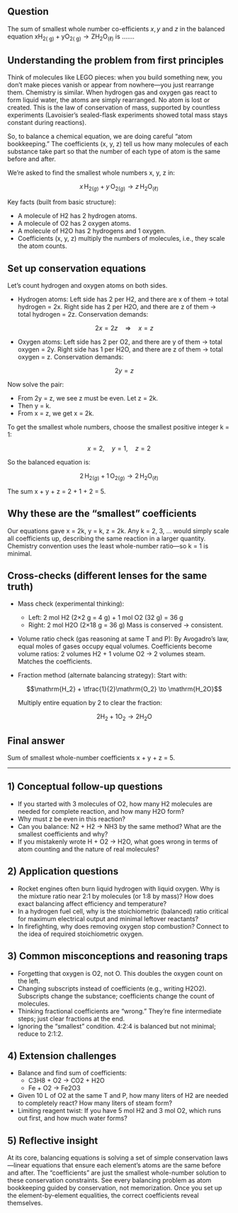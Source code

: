 ## Question
The sum of smallest whole number co-efficients $x, y$ and $z$ in the balanced equation $\mathrm{xH}_{2(\mathrm{~g})}+\mathrm{yO}_{2(\mathrm{~g})} \longrightarrow \mathrm{ZH}_2 \mathrm{O}_{(\ell)}$ is .......

## Understanding the problem from first principles

Think of molecules like LEGO pieces: when you build something new, you don’t make pieces vanish or appear from nowhere—you just rearrange them. Chemistry is similar. When hydrogen gas and oxygen gas react to form liquid water, the atoms are simply rearranged. No atom is lost or created. This is the law of conservation of mass, supported by countless experiments (Lavoisier’s sealed-flask experiments showed total mass stays constant during reactions).

So, to balance a chemical equation, we are doing careful “atom bookkeeping.” The coefficients (x, y, z) tell us how many molecules of each substance take part so that the number of each type of atom is the same before and after.

We’re asked to find the smallest whole numbers x, y, z in:
```math
x\,\mathrm{H}_{2(g)} + y\,\mathrm{O}_{2(g)} \longrightarrow z\,\mathrm{H_2O}_{(\ell)}
```

Key facts (built from basic structure):
- A molecule of H2 has 2 hydrogen atoms.
- A molecule of O2 has 2 oxygen atoms.
- A molecule of H2O has 2 hydrogens and 1 oxygen.
- Coefficients (x, y, z) multiply the numbers of molecules, i.e., they scale the atom counts.

## Set up conservation equations

Let’s count hydrogen and oxygen atoms on both sides.

- Hydrogen atoms:
  Left side has 2 per H2, and there are x of them → total hydrogen = 2x.
  Right side has 2 per H2O, and there are z of them → total hydrogen = 2z.
  Conservation demands:
  ```math
  2x = 2z \quad \Rightarrow \quad x = z
  ```

- Oxygen atoms:
  Left side has 2 per O2, and there are y of them → total oxygen = 2y.
  Right side has 1 per H2O, and there are z of them → total oxygen = z.
  Conservation demands:
  ```math
  2y = z
  ```

Now solve the pair:
- From 2y = z, we see z must be even. Let z = 2k.
- Then y = k.
- From x = z, we get x = 2k.

To get the smallest whole numbers, choose the smallest positive integer k = 1:
```math
x = 2,\quad y = 1,\quad z = 2
```

So the balanced equation is:
```math
2\,\mathrm{H}_{2(g)} + 1\,\mathrm{O}_{2(g)} \longrightarrow 2\,\mathrm{H_2O}_{(\ell)}
```

The sum x + y + z = 2 + 1 + 2 = 5.

## Why these are the “smallest” coefficients

Our equations gave x = 2k, y = k, z = 2k. Any k = 2, 3, … would simply scale all coefficients up, describing the same reaction in a larger quantity. Chemistry convention uses the least whole-number ratio—so k = 1 is minimal.

## Cross-checks (different lenses for the same truth)

- Mass check (experimental thinking):
  - Left: 2 mol H2 (2×2 g = 4 g) + 1 mol O2 (32 g) = 36 g
  - Right: 2 mol H2O (2×18 g = 36 g)
  Mass is conserved → consistent.

- Volume ratio check (gas reasoning at same T and P):
  By Avogadro’s law, equal moles of gases occupy equal volumes. Coefficients become volume ratios:
  2 volumes H2 + 1 volume O2 → 2 volumes steam. Matches the coefficients.

- Fraction method (alternate balancing strategy):
  Start with:
  ```math
  \mathrm{H_2} + \tfrac{1}{2}\mathrm{O_2} \to \mathrm{H_2O}
  ```
  Multiply entire equation by 2 to clear the fraction:
  ```math
  2\mathrm{H_2} + 1\mathrm{O_2} \to 2\mathrm{H_2O}
  ```

## Final answer
Sum of smallest whole-number coefficients x + y + z = 5.

---

## 1) Conceptual follow-up questions

- If you started with 3 molecules of O2, how many H2 molecules are needed for complete reaction, and how many H2O form?
- Why must z be even in this reaction?
- Can you balance: N2 + H2 → NH3 by the same method? What are the smallest coefficients and why?
- If you mistakenly wrote H + O2 → H2O, what goes wrong in terms of atom counting and the nature of real molecules?

## 2) Application questions

- Rocket engines often burn liquid hydrogen with liquid oxygen. Why is the mixture ratio near 2:1 by molecules (or 1:8 by mass)? How does exact balancing affect efficiency and temperature?
- In a hydrogen fuel cell, why is the stoichiometric (balanced) ratio critical for maximum electrical output and minimal leftover reactants?
- In firefighting, why does removing oxygen stop combustion? Connect to the idea of required stoichiometric oxygen.

## 3) Common misconceptions and reasoning traps

- Forgetting that oxygen is O2, not O. This doubles the oxygen count on the left.
- Changing subscripts instead of coefficients (e.g., writing H2O2). Subscripts change the substance; coefficients change the count of molecules.
- Thinking fractional coefficients are “wrong.” They’re fine intermediate steps; just clear fractions at the end.
- Ignoring the “smallest” condition. 4:2:4 is balanced but not minimal; reduce to 2:1:2.

## 4) Extension challenges

- Balance and find sum of coefficients:
  - C3H8 + O2 → CO2 + H2O
  - Fe + O2 → Fe2O3
- Given 10 L of O2 at the same T and P, how many liters of H2 are needed to completely react? How many liters of steam form?
- Limiting reagent twist: If you have 5 mol H2 and 3 mol O2, which runs out first, and how much water forms?

## 5) Reflective insight

At its core, balancing equations is solving a set of simple conservation laws—linear equations that ensure each element’s atoms are the same before and after. The “coefficients” are just the smallest whole-number solution to these conservation constraints. See every balancing problem as atom bookkeeping guided by conservation, not memorization. Once you set up the element-by-element equalities, the correct coefficients reveal themselves.